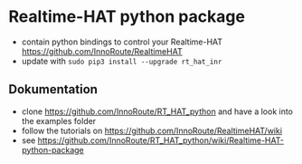 # Realtime-HAT python package

* contain python bindings to control your Realtime-HAT https://github.com/InnoRoute/RealtimeHAT
* update with `sudo pip3 install --upgrade rt_hat_inr`

## Dokumentation
* clone https://github.com/InnoRoute/RT_HAT_python and have a look into the examples folder
* follow the tutorials on https://github.com/InnoRoute/RealtimeHAT/wiki
* see https://github.com/InnoRoute/RT_HAT_python/wiki/Realtime-HAT-python-package

